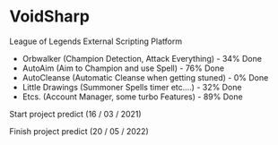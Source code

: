 # VoidSharp
  League of Legends External Scripting Platform
  - Orbwalker (Champion Detection, Attack Everything) - 34% Done
  - AutoAim (Aim to Champion and use Spell) - 76% Done
  - AutoCleanse (Automatic Cleanse when getting stuned) - 0% Done
  - Little Drawings (Summoner Spells timer etc....) - 32% Done
  - Etcs. (Account Manager, some turbo Features) - 89% Done

Start project predict (16 / 03 / 2021)

Finish project predict (20 / 05 / 2022)
